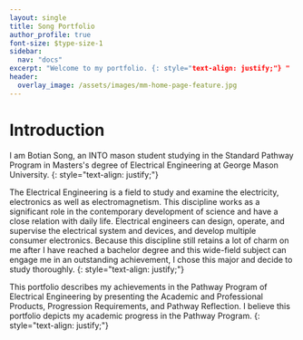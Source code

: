 ```yaml
---
layout: single
title: Song Portfolio
author_profile: true
font-size: $type-size-1
sidebar:
  nav: "docs"
excerpt: "Welcome to my portfolio. {: style="text-align: justify;"} "
header:
  overlay_image: /assets/images/mm-home-page-feature.jpg
---
```

# Introduction

I am Botian Song, an INTO mason student studying in the Standard Pathway Program in Masters&#39;s degree of Electrical Engineering at George Mason University. 
{: style="text-align: justify;"}

The Electrical Engineering is a field to study and examine the electricity, electronics as well as electromagnetism. This discipline works as a significant role in the contemporary development of science and have a close relation with daily life. Electrical engineers can design, operate, and supervise the electrical system and devices, and develop multiple consumer electronics. Because this discipline still retains a lot of charm on me after I have reached a bachelor degree and this wide-field subject can engage me in an outstanding achievement, I chose this major and decide to study thoroughly. 
{: style="text-align: justify;"}

This portfolio describes my achievements in the Pathway Program of Electrical Engineering by presenting the Academic and Professional Products, Progression Requirements, and Pathway Reflection. I believe this portfolio depicts my academic progress in the Pathway Program.
{: style="text-align: justify;"}

